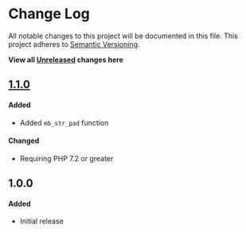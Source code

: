 # Change Log

All notable changes to this project will be documented in this file.
This project adheres to [Semantic Versioning](http://semver.org/).

**View all [Unreleased][] changes here**

## [1.1.0][]
#### Added
-   Added `mb_str_pad` function

#### Changed
-   Requiring PHP 7.2 or greater

## 1.0.0
#### Added
-   Initial release

[Unreleased]: https://github.com/pointybeard/helpers-functions-strings/compare/1.1.0...integration
[1.1.0]: https://github.com/pointybeard/helpers-functions-strings/compare/1.0.0...1.1.0
